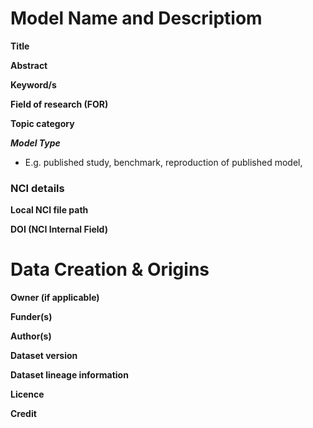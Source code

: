 # Model Name and Descriptiom

**Title**

**Abstract**

**Keyword/s**

**Field of research (FOR)**

**Topic category**

***Model  Type***

* E.g. published study, benchmark, reproduction of published model, 

### NCI details

**Local NCI file path**

**DOI (NCI Internal Field)**

# Data Creation & Origins

**Owner (if applicable)**

**Funder(s)**

**Author(s)**

**Dataset version**

**Dataset lineage information**

**Licence**

**Credit**
